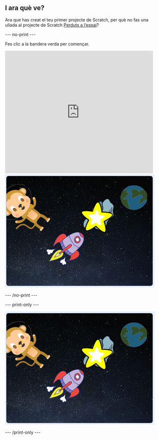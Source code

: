 ## I ara què ve?

Ara que has creat el teu primer projecte de Scratch, per què no fas una ullada al projecte de Scratch [Perduts a l’espai](https://projects.raspberrypi.org/en/projects/lost-in-space?utm_source=pathway&utm_medium=whatnext&utm_campaign=projects)?

\--- no-print \---

Fes clic a la bandera verda per començar.

<div class="scratch-preview">
  <iframe allowtransparency="true" width="485" height="402" src="https://scratch.mit.edu/projects/embed/276873231/?autostart=false" frameborder="0" scrolling="no"></iframe>
  <img src="images/space-final.png">
</div>

\--- /no-print \---

\--- print-only \---

![Projecte acabat](images/space-final.png)

\--- /print-only \---
